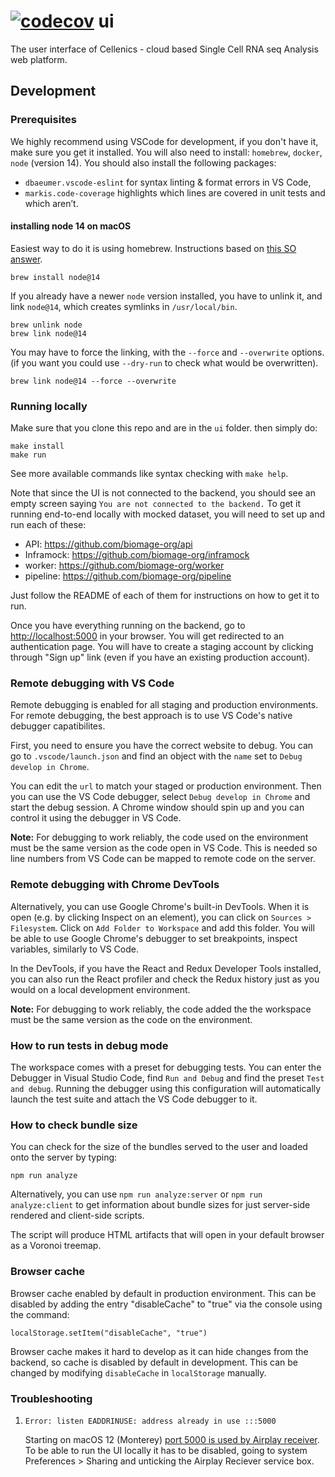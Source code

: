 [![codecov](https://codecov.io/gh/biomage-org/ui/branch/master/graph/badge.svg?token=zI99mV1YZo)](https://codecov.io/gh/biomage-org/ui)
ui
==

The user interface of Cellenics - cloud based Single Cell RNA seq Analysis web platform.

## Development


### Prerequisites

We highly recommend using VSCode for development, if you don't have it, make sure you get it installed. You will also need to install:
`homebrew`, `docker`, `node` (version 14). You should also install the following packages:
- `dbaeumer.vscode-eslint` for syntax linting & format errors in VS Code,
- `markis.code-coverage` highlights which lines are covered in unit tests and which aren’t.

#### installing node 14 on macOS

Easiest way to do it is using homebrew. Instructions based on [this SO answer](https://apple.stackexchange.com/a/207883).

```shell
brew install node@14
```

If you already have a newer `node` version installed, you have to unlink it, and
link `node@14`, which creates symlinks in `/usr/local/bin`.

```shell
brew unlink node
brew link node@14
```

You may have to force the linking, with the `--force` and `--overwrite` options.
(if you want you could use `--dry-run` to check what would be overwritten).

```shell
brew link node@14 --force --overwrite
```


### Running locally

Make sure that you clone this repo and are in the `ui` folder. then simply do:

    make install
    make run

See more available commands like syntax checking with `make help`.

Note that since the UI is not connected to the backend, you should see an empty screen saying `You are not connected to the backend.`
To get it running end-to-end locally with mocked dataset, you will need to set up and run each of these:

- API: https://github.com/biomage-org/api
- Inframock: https://github.com/biomage-org/inframock
- worker: https://github.com/biomage-org/worker
- pipeline: https://github.com/biomage-org/pipeline

Just follow the README of each of them for instructions on how to get it to run.

Once you have everything running on the backend, go to <http://localhost:5000> in your browser.
You will get redirected to an authentication page. You will have to create a staging account by clicking
through "Sign up" link (even if you have an existing production account).

### Remote debugging with VS Code

Remote debugging is enabled for all staging and production environments. For
remote debugging, the best approach is to use VS Code's native debugger capatibilites.

First, you need to ensure you have the correct website to debug. You can go to
`.vscode/launch.json` and find an object with the `name` set to `Debug develop in Chrome`.

You can edit the `url` to match your staged or production environment. Then you can use the VS
Code debugger, select `Debug develop in Chrome` and start the debug session.
A Chrome window should spin up and you can control it using the debugger in VS Code.

**Note:** For debugging to work reliably, the code used on the environment must be the
same version as the code open in VS Code. This is needed so line numbers from VS Code
can be mapped to remote code on the server.

### Remote debugging with Chrome DevTools

Alternatively, you can use Google Chrome's built-in DevTools. When it is open
(e.g. by clicking Inspect on an element), you can click on `Sources > Filesystem`.
Click on `Add Folder to Workspace` and add this folder. You will be able to use
Google Chrome's debugger to set breakpoints, inspect variables, similarly to VS Code.

In the DevTools, if you have the React and Redux Developer Tools installed,
you can also run the React profiler and check the Redux history just as you would
on a local development environment.

**Note:** For debugging to work reliably, the code added the the workspace must be
the same version as the code on the environment.

### How to run tests in debug mode

The workspace comes with a preset for debugging tests. You can enter the Debugger
in Visual Studio Code, find `Run and Debug` and find the preset `Test and debug`.
Running the debugger using this configuration will automatically launch the test suite
and attach the VS Code debugger to it.

### How to check bundle size

You can check for the size of the bundles served to the user and loaded onto the server by typing:

    npm run analyze

Alternatively, you can use `npm run analyze:server` or `npm run analyze:client` to get information about
bundle sizes for just server-side rendered and client-side scripts.

The script will produce HTML artifacts that will open in your default browser as a Voronoi treemap.

### Browser cache

Browser cache enabled by default in production environment. This can be disabled by adding the entry 
"disableCache" to "true" via the console using the command:

    localStorage.setItem("disableCache", "true")

Browser cache makes it hard to develop as it can hide changes from the backend, so cache is disabled by default in development. This can be changed by modifying `disableCache` in `localStorage` manually.

### Troubleshooting

1. `Error: listen EADDRINUSE: address already in use :::5000`

    Starting on macOS 12 (Monterey) [port 5000 is used by Airplay
    receiver](https://developer.apple.com/forums/thread/682332). To be able
    to run the UI locally it has to be disabled, going to system Preferences >
    Sharing and unticking the Airplay Reciever service box.
